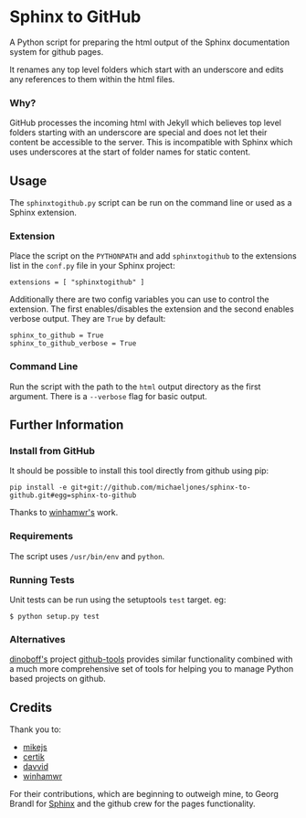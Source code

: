 # Sphinx to GitHub

A Python script for preparing the html output of the Sphinx documentation
system for github pages.

It renames any top level folders which start with an underscore and edits any
references to them within the html files.

### Why?

GitHub processes the incoming html with Jekyll which believes top level folders
starting with an underscore are special and does not let their content be accessible
to the server. This is incompatible with Sphinx which uses underscores at the
start of folder names for static content.

## Usage

The ``sphinxtogithub.py`` script can be run on the command line or used as a
Sphinx extension.

### Extension

Place the script on the ``PYTHONPATH`` and add ``sphinxtogithub`` to the
extensions list in the ``conf.py`` file in your Sphinx project:

    extensions = [ "sphinxtogithub" ]

Additionally there are two config variables you can use to control the
extension. The first enables/disables the extension and the second enables
verbose output. They are ``True`` by default:

    sphinx_to_github = True
    sphinx_to_github_verbose = True

### Command Line

Run the script with the path to the ``html`` output directory as the first
argument. There is a ``--verbose`` flag for basic output.

## Further Information

### Install from GitHub

It should be possible to install this tool directly from github using pip:

    pip install -e git+git://github.com/michaeljones/sphinx-to-github.git#egg=sphinx-to-github

Thanks to [winhamwr's](http://github.com/winhamwr) work.

### Requirements

The script uses ``/usr/bin/env`` and ``python``.

### Running Tests

Unit tests can be run using the setuptools ``test`` target. eg:

    $ python setup.py test

### Alternatives

[dinoboff's](http://github.com/dinoboff) project
[github-tools](http://github.com/dinoboff/github-tools) provides similar
functionality combined with a much more comprehensive set of tools for helping
you to manage Python based projects on github.

## Credits

Thank you to:

* [mikejs](http://github.com/mikejs)
* [certik](http://github.com/certik)
* [davvid](http://github.com/davvid)
* [winhamwr](http://github.com/winhamwr)

For their contributions, which are beginning to outweigh mine, to Georg Brandl
for [Sphinx](http://sphinx.pocoo.org/) and the github crew for the pages
functionality.


